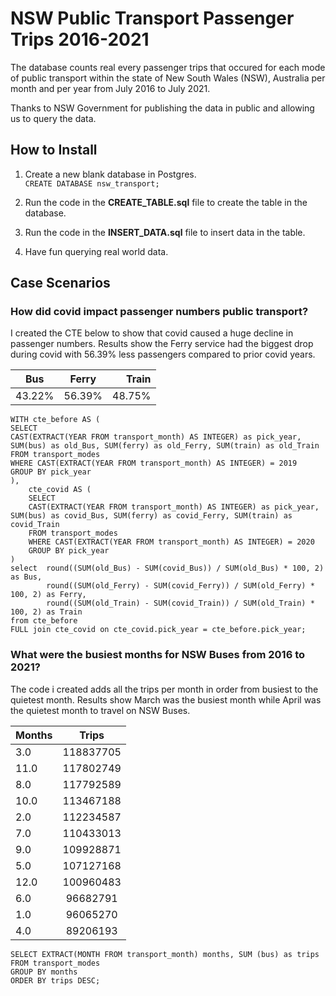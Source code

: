 # NSW Public Transport Passenger Trips 2016-2021

The database counts real every passenger trips that occured for each mode of public transport within the state of New South Wales (NSW), Australia per month and per year from July 2016 to July 2021.

Thanks to NSW Government for publishing the data in public and allowing us to query the data. 


## How to Install

1. Create a new blank database in Postgres.  
	`CREATE DATABASE nsw_transport;`

2. Run the code in the **CREATE_TABLE.sql** file to create the table in the database.

3. Run the code in the **INSERT_DATA.sql** file to insert data in the table. 

4. Have fun querying real world data. 






## Case Scenarios


### How did covid impact passenger numbers public transport?
I created the CTE below to show that covid caused a huge decline in passenger numbers.
Results show the Ferry service had the biggest drop during covid with 56.39% less passengers compared to prior covid years. 

| Bus    | Ferry  | Train  |
| -------|:------:| ------:|
| 43.22% | 56.39% | 48.75% |



``` 
WITH cte_before AS (
SELECT 
CAST(EXTRACT(YEAR FROM transport_month) AS INTEGER) as pick_year, SUM(bus) as old_Bus, SUM(ferry) as old_Ferry, SUM(train) as old_Train
FROM transport_modes
WHERE CAST(EXTRACT(YEAR FROM transport_month) AS INTEGER) = 2019
GROUP BY pick_year
),
    cte_covid AS (
    SELECT 
    CAST(EXTRACT(YEAR FROM transport_month) AS INTEGER) as pick_year, SUM(bus) as covid_Bus, SUM(ferry) as covid_Ferry, SUM(train) as covid_Train
    FROM transport_modes
    WHERE CAST(EXTRACT(YEAR FROM transport_month) AS INTEGER) = 2020
    GROUP BY pick_year
)
select  round((SUM(old_Bus) - SUM(covid_Bus)) / SUM(old_Bus) * 100, 2) as Bus,
        round((SUM(old_Ferry) - SUM(covid_Ferry)) / SUM(old_Ferry) * 100, 2) as Ferry,
        round((SUM(old_Train) - SUM(covid_Train)) / SUM(old_Train) * 100, 2) as Train 
from cte_before
FULL join cte_covid on cte_covid.pick_year = cte_before.pick_year;
```

### What were the busiest months for NSW Buses from 2016 to 2021?
The code i created adds all the trips per month in order from busiest to the quietest month. 
Results show March was the busiest month while April was the quietest month to travel on NSW Buses. 

| Months |  Trips    |
|--------|:---------:|
| 3.0	 | 118837705 |
| 11.0	 | 117802749 |
| 8.0	 | 117792589 |
| 10.0	 | 113467188 |
| 2.0	 | 112234587 |
| 7.0	 | 110433013 |
| 9.0	 | 109928871 |
| 5.0	 | 107127168 |
| 12.0	 | 100960483 |
| 6.0	 | 96682791  |
| 1.0	 | 96065270  |
| 4.0	 | 89206193  |

```
SELECT EXTRACT(MONTH FROM transport_month) months, SUM (bus) as trips
FROM transport_modes
GROUP BY months
ORDER BY trips DESC;
```



